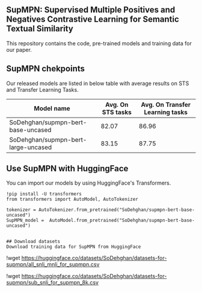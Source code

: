 ## SupMPN: Supervised Multiple Positives and Negatives Contrastive Learning for Semantic Textual Similarity
This repository contains the code, pre-trained models and training data for our paper.

## SupMPN chekpoints
Our released models are listed in below table with average results on STS and Transfer Learning Tasks. 

| Model name                             | Avg. On STS tasks | Avg. On Transfer Learning tasks |
| -------------------------------------- | ----------------- | ------------------------------- |
| SoDehghan/supmpn-bert-base-uncased     |       82.07       |                     86.96       |
| SoDehghan/supmpn-bert-large-uncased    |       83.15       |                     87.75       |


## Use SupMPN with HuggingFace 
You can import our models by using HuggingFace's Transformers.
```
!pip install -U transformers
from transformers import AutoModel, AutoTokenizer

tokenizer = AutoTokenizer.from_pretrained("SoDehghan/supmpn-bert-base-uncased")
SupMPN_model =  AutoModel.from_pretrained("SoDehghan/supmpn-bert-base-uncased")


## Download datasets
Download training data for SupMPN from HuggingFace

```
!wget https://huggingface.co/datasets/SoDehghan/datasets-for-supmpn/all_snli_mnli_for_supmpn.csv

!wget https://huggingface.co/datasets/SoDehghan/datasets-for-supmpn/sub_snli_for_supmpn_8k.csv

```
